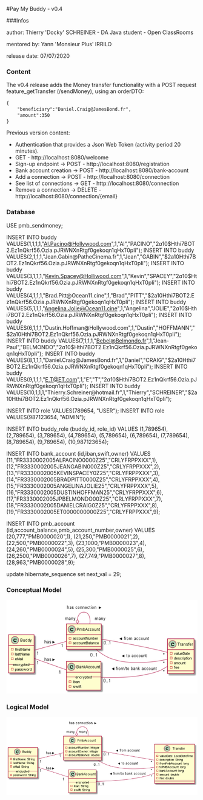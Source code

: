 #Pay My Buddy - v0.4


###Infos

author: Thierry 'Docky' SCHREINER - DA Java student - Open ClassRooms

mentored by: Yann 'Monsieur Plus' IRRILO

release date: 07/07/2020


### Content

The v0.4 release adds the Money transfer functionality with a POST request
feature_getTransfer (/sendMoney), using an orderDTO:
 
    {
        "beneficiary":"Daniel.Craig@JamesBond.fr",
        "amount":350
    }

Previous version content:
- Authentication that provides a Json Web Token (activity period 20 minutes).
- GET - http://localhost:8080/welcome
- Sign-up endpoint -> POST - http://localhost:8080/registration
- Bank account creation -> POST - http://localhost:8080/bank-account
- Add a connection -> POST - http://localhost:8080/connection
- See list of connections -> GET - http://localhost:8080/connection
- Remove a connection -> DELETE - http://localhost:8080/connection/{email}


### Database

USE pmb_sendmoney;

INSERT INTO buddy VALUES(1,1,1,1,"Al.Pacino@Hollywood.com",1,"Al","PACINO","$2a$10$Hthi7BOT2.Ez1nQkrf56.Ozia.pJRWNXnRtgf0gekoqn1qHxT0pIi");
INSERT INTO buddy VALUES(2,1,1,1,"Jean.Gabin@PatheCinema.fr",1,"Jean","GABIN","$2a$10$Hthi7BOT2.Ez1nQkrf56.Ozia.pJRWNXnRtgf0gekoqn1qHxT0pIi");
INSERT INTO buddy VALUES(3,1,1,1,"Kevin.Spacey@Holliwood.com",1,"Kevin","SPACEY","$2a$10$Hthi7BOT2.Ez1nQkrf56.Ozia.pJRWNXnRtgf0gekoqn1qHxT0pIi");
INSERT INTO buddy VALUES(4,1,1,1,"Brad.Pitt@Ocean11.cine",1,"Brad","PITT","$2a$10$Hthi7BOT2.Ez1nQkrf56.Ozia.pJRWNXnRtgf0gekoqn1qHxT0pIi");
INSERT INTO buddy VALUES(5,1,1,1,"Angelina.Jolie@Ocean11.cine",1,"Angelina","JOLIE","$2a$10$Hthi7BOT2.Ez1nQkrf56.Ozia.pJRWNXnRtgf0gekoqn1qHxT0pIi");
INSERT INTO buddy VALUES(6,1,1,1,"Dustin.Hoffman@Hollywood.com",1,"Dustin","HOFFMANN","$2a$10$Hthi7BOT2.Ez1nQkrf56.Ozia.pJRWNXnRtgf0gekoqn1qHxT0pIi");
INSERT INTO buddy VALUES(7,1,1,1,"Bebel@Belmondo.fr",1,"Jean-Paul","BELMONDO","$2a$10$Hthi7BOT2.Ez1nQkrf56.Ozia.pJRWNXnRtgf0gekoqn1qHxT0pIi");
INSERT INTO buddy VALUES(8,1,1,1,"Daniel.Craig@JamesBond.fr",1,"Daniel","CRAIG","$2a$10$Hthi7BOT2.Ez1nQkrf56.Ozia.pJRWNXnRtgf0gekoqn1qHxT0pIi");
INSERT INTO buddy VALUES(9,1,1,1,"E.T@ET.com",1,"E","T","$2a$10$Hthi7BOT2.Ez1nQkrf56.Ozia.pJRWNXnRtgf0gekoqn1qHxT0pIi");
INSERT INTO buddy VALUES(10,1,1,1,"Thierry.Schreiner@hotmail.fr",1,"Thierry","SCHREINER","$2a$10$Hthi7BOT2.Ez1nQkrf56.Ozia.pJRWNXnRtgf0gekoqn1qHxT0pIi");

INSERT INTO role VALUES(789654, "USER");
INSERT INTO role VALUES(987123654, "ADMIN");

INSERT INTO buddy_role (buddy_id, role_id)
VALUES (1,789654),
(2,789654),
(3,789654),
(4,789654),
(5,789654),
(6,789654),
(7,789654),
(8,789654),
(9,789654),
(10,987123654);

INSERT INTO bank_account (id,iban,swift,owner)
VALUES (11,"FR3330002005ALPACINO0000Z25","CRLYFRPPXXX",1),
(12,"FR3330002005JEANGABIN000Z25","CRLYFRPPXXX",2),
(13,"FR3330002005KEVINSPACEY0Z25","CRLYFRPPXXX",3),
(14,"FR3330002005BRADPITT0000Z25","CRLYFRPPXXX",4),
(15,"FR3330002005ANGELINAJOLIE25","CRLYFRPPXXX",5),
(16,"FR3330002005DUSTINHOFFMAN25","CRLYFRPPXXX",6),
(17,"FR3330002005JPBELMONDO00Z25","CRLYFRPPXXX",7),
(18,"FR3330002005DANIELCRAIG0Z25","CRLYFRPPXXX",8),
(19,"FR3330002005ET0000000000Z25","CRLYFRPPXXX",9);

INSERT INTO pmb_account (id,account_balance,pmb_account_number,owner)
VALUES (20,777,"PMB0000020",1),
(21,250,"PMB0000021",2),
(22,500,"PMB0000022",3),
(23,1000,"PMB0000023",4),
(24,260,"PMB0000024",5),
(25,300,"PMB0000025",6),
(26,2500,"PMB0000026",7),
(27,749,"PMB0000027",8),
(28,963,"PMB0000028",9);

update hibernate_sequence
set next_val = 29;
 

### Conceptual Model


<div hidden>

	```
	@startuml firstDiagram
    class Buddy  {
        -firstName
        -lastName
        -eMail
        -- encrypted --
        -password
    }
    class PmbAccount  {
        -accountNumber
        -accountBalance
    }
    Left to right direction
    PmbAccount "many" o-- "  many" PmbAccount : < has connection
    Buddy "1  " --  "1" PmbAccount : > has
    class BankAccount {
        -- encrypted --
        -iban
        -swift
    }
    Buddy "1" --  "1  " BankAccount : > has
     
    class Transfer {
        -valueDate
        -description
        -amount
        -fee
    }
    PmbAccount "0..1" --  "*" Transfer : < from account
    PmbAccount " 0..1" --  "*" Transfer : < to account
    BankAccount "0..1  " --  "*" Transfer : < from/to bank account
    
	@enduml
	```
	
</div>

![](firstDiagram.png)	




### Logical Model


<div hidden>

    ```
    @startuml logicalDiagram
    class Buddy  {
        -firstName: String
        -lastName: String
        -eMail: String
        -- encrypted --
        -password: String
    }
    class PmbAccount  {
        -accountNumber: integer
        -accountOwner: integer
        -accountBalance: double
    }
    Left to right direction
    PmbAccount "many" o-- "many " PmbAccount : < has connection
    Buddy "1  " --  "1" PmbAccount : > has
    class BankAccount {
        -- encrypted --
        -iban: String
        -swift: String
    }
    Buddy "1" --  "1  " BankAccount : > has
     
    class Transfer {
        -valueDate: LocalDateTime
        -description: String
        -fromPmbAccount: long
        -toPMBAccount: long
        -bankAccount: long
        -amount: double
        -fee: double
    }
    PmbAccount "0..1" --  "*" Transfer : < from account
    PmbAccount " 0..1" --  "*" Transfer : < to account
    BankAccount "0..1  " --  "*" Transfer : < from/to bank account

    
    @enduml
    ```
    
</div>

![](logicalDiagram.png)   



